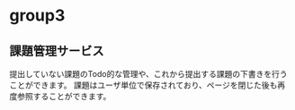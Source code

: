 # group3
## 課題管理サービス
提出していない課題のTodo的な管理や、これから提出する課題の下書きを行うことができます。
課題はユーザ単位で保存されており、ページを閉じた後も再度参照することができます。
